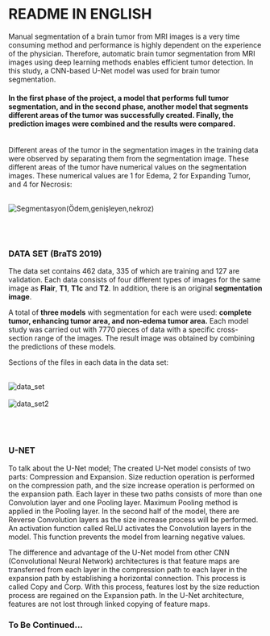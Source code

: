 # README IN ENGLISH

Manual segmentation of a brain tumor from MRI images is a very time consuming method and performance is highly dependent on the experience of the physician. Therefore, automatic brain tumor segmentation from MRI images using deep learning methods enables efficient tumor detection. In this study, a CNN-based U-Net model was used for brain tumor segmentation.

#### In the first phase of the project, a model that performs full tumor segmentation, and in the second phase, another model that segments different areas of the tumor was successfully created. Finally, the prediction images were combined and the results were compared. <br /><br />
Different areas of the tumor in the segmentation images in the training data were observed by separating them from the segmentation image. These different areas of the tumor have numerical values ​​on the segmentation images. These numerical values ​​are 1 for Edema, 2 for Expanding Tumor, and 4 for Necrosis: <br /><br />

![Segmentasyon(Ödem,genişleyen,nekroz)](https://user-images.githubusercontent.com/120099096/206866820-5f2ca28d-fa2c-4af6-ae20-e07099e971fe.png)

<br /><br />
### DATA SET (BraTS 2019)

The data set contains 462 data, 335 of which are training and 127 are validation. Each data consists of four different types of images for the same image as **Flair**, **T1**, **T1c** and **T2**. In addition, there is an original **segmentation image**. 

A total of **three models** with segmentation for each were used: **complete tumor, enhancing tumor area, and non-edema tumor area.** Each model study was carried out with 7770 pieces of data with a specific cross-section range of the images. The result image was obtained by combining the predictions of these models.

Sections of the files in each data in the data set: <br /> <br />

![data_set](https://user-images.githubusercontent.com/120099096/206864407-ca65e05b-06b2-48e1-8076-78ad18dec599.png) <br /><br />
![data_set2](https://user-images.githubusercontent.com/120099096/206864409-8c3fd7f3-406f-4be5-8fa0-7266b00c31d4.png) <br /><br /> <br /><br />

### U-NET

To talk about the U-Net model; The created U-Net model consists of two parts: Compression and Expansion. Size reduction operation is performed on the compression path, and the size increase operation is performed on the expansion path. Each layer in these two paths consists of more than one Convolution layer and one Pooling layer. Maximum Pooling method is applied in the Pooling layer. In the second half of the model, there are Reverse Convolution layers as the size increase process will be performed. An activation function called ReLU activates the Convolution layers in the model. This function prevents the model from learning negative values. 

The difference and advantage of the U-Net model from other CNN (Convolutional Neural Network) architectures is that feature maps are transferred from each layer in the compression path to each layer in the expansion path by establishing a horizontal connection. This process is called Copy and Corp. With this process, features lost by the size reduction process are regained on the Expansion path. In the U-Net architecture, features are not lost through linked copying of feature maps.



### To Be Continued...


